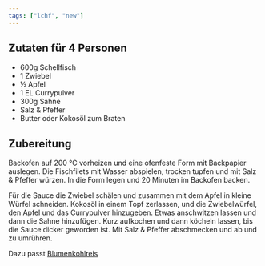 ```yaml
---
tags: ["lchf", "new"]
---
```


## Zutaten für 4 Personen
- 600g  Schellfisch
- 1     Zwiebel
- ½     Apfel
- 1 EL  Currypulver
- 300g  Sahne
- Salz & Pfeffer
- Butter oder Kokosöl zum Braten

## Zubereitung
Backofen auf 200 ℃ vorheizen und eine ofenfeste Form mit Backpapier auslegen. Die Fischfilets mit Wasser abspielen, trocken tupfen und mit Salz & Pfeffer würzen. In die Form legen und 20 Minuten im Backofen backen.

Für die Sauce die Zwiebel schälen und zusammen mit dem Apfel in kleine Würfel schneiden. Kokosöl in einem Topf zerlassen, und die Zwiebelwürfel, den Apfel und das Currypulver hinzugeben. Etwas anschwitzen lassen und dann die Sahne hinzufügen. Kurz aufkochen und dann köcheln lassen, bis die Sauce dicker geworden ist. Mit Salz & Pfeffer abschmecken und ab und zu umrühren.

Dazu passt [Blumenkohlreis](/beilagen/Blumenkohlreis.html)
